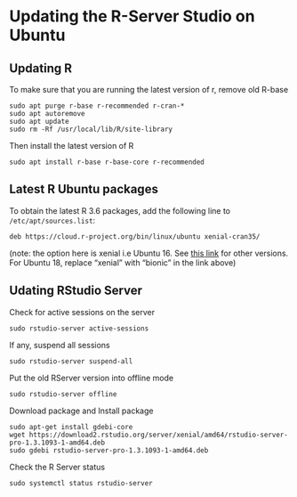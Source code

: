 # Updating the R-Server Studio on Ubuntu 

## Updating R

To make sure that you are running the latest version of r, remove old R-base

```
sudo apt purge r-base r-recommended r-cran-*
sudo apt autoremove
sudo apt update
sudo rm -Rf /usr/local/lib/R/site-library
```

Then install the latest version of R 

```
sudo apt install r-base r-base-core r-recommended
```

## Latest R Ubuntu packages

To obtain the latest R 3.6 packages, add the following line to `/etc/apt/sources.list`:

```
deb https://cloud.r-project.org/bin/linux/ubuntu xenial-cran35/
```

(note: the option here is xenial i.e Ubuntu 16. See [this link](https://cran.rstudio.com/bin/linux/ubuntu/README.html) for other versions.
For Ubuntu 18, replace “xenial” with “bionic” in the link above)


## Udating RStudio Server

Check for active sessions on the server

```
sudo rstudio-server active-sessions
```

If any, suspend all sessions

```
sudo rstudio-server suspend-all
```

Put the old RServer version into offline mode

```
sudo rstudio-server offline
```

Download package and Install package

```
sudo apt-get install gdebi-core
wget https://download2.rstudio.org/server/xenial/amd64/rstudio-server-pro-1.3.1093-1-amd64.deb
sudo gdebi rstudio-server-pro-1.3.1093-1-amd64.deb
```

Check the R Server status

```
sudo systemctl status rstudio-server
```